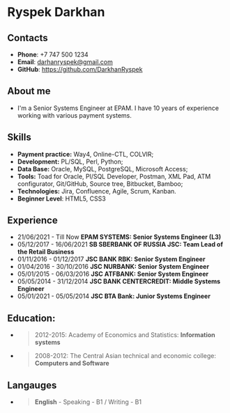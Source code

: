 # Ryspek Darkhan
## Contacts
*  **Phone**: +7 747 500 1234
*  **Email**: darhanryspek@gmail.com
*  **GitHub**: https://github.com/DarkhanRyspek
## About me
-  I'm a Senior Systems Engineer at EPAM. I have 10 years of experience working with various payment systems.
## Skills
- **Payment practice:** Way4, Online-CTL, COLVIR;
- **Development:** PL/SQL, Perl, Python;
- **Data Base:** Oracle, MySQL, PostgreSQL, Microsoft Access;
- **Tools:** Toad for Oracle, Pl/SQL Developer, Postman, XML Pad, ATM configurator, Git/GitHub, Source tree, Bitbucket, Bamboo;
- **Technologies:** Jira, Confluence, Agile, Scrum, Kanban.
- **Beginner Level**: HTML5, CSS3

## Experience
- 21/06/2021 - Till Now **EPAM SYSTEMS: Senior Systems Engineer (L3)** 
- 05/12/2017 - 16/06/2021 **SB SBERBANK OF RUSSIA JSC: Team Lead of the Retail Business**
- 01/11/2016 - 01/12/2017 **JSC BANK RBK: Senior System Engineer**
- 01/04/2016 - 30/10/2016 **JSC NURBANK: Senior System Engineer**
- 05/01/2015 - 06/03/2016 **JSC ATFBANK: Senior System Engineer**
- 05/05/2014 - 31/12/2014 **JSC BANK CENTERCREDIT: Middle Systems Engineer**
- 05/01/2021 - 05/05/2014 **JSC BTA Bank: Junior Systems Engineer**

## Education:
* > 2012-2015: Academy of Economics and Statistics: **Information systems**
* > 2008-2012: The Central Asian technical and economic college: **Computers and Software**
## Langauges
- > **English** - Speaking - B1 / Writing - B1
